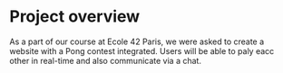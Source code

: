 # Project overview

As a part of our course at Ecole 42 Paris, we were asked to create a website with a Pong contest integrated. Users will be able to paly eacc other in real-time and also communicate via a chat.